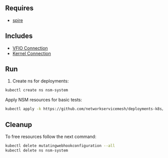 ## Requires

- [spire](../spire)

## Includes

- [VFIO Connection](../use-cases/Vfio2Noop)
- [Kernel Connection](../use-cases/SriovKernel2Noop)

## Run

1. Create ns for deployments:
```bash
kubectl create ns nsm-system
```

Apply NSM resources for basic tests:
```bash
kubectl apply -k https://github.com/networkservicemesh/deployments-k8s/examples/sriov?ref=e7aedec5e80a3fa1354e2d33cb6a0036931800d2
```

## Cleanup

To free resources follow the next command:
```bash
kubectl delete mutatingwebhookconfiguration --all
kubectl delete ns nsm-system
```
